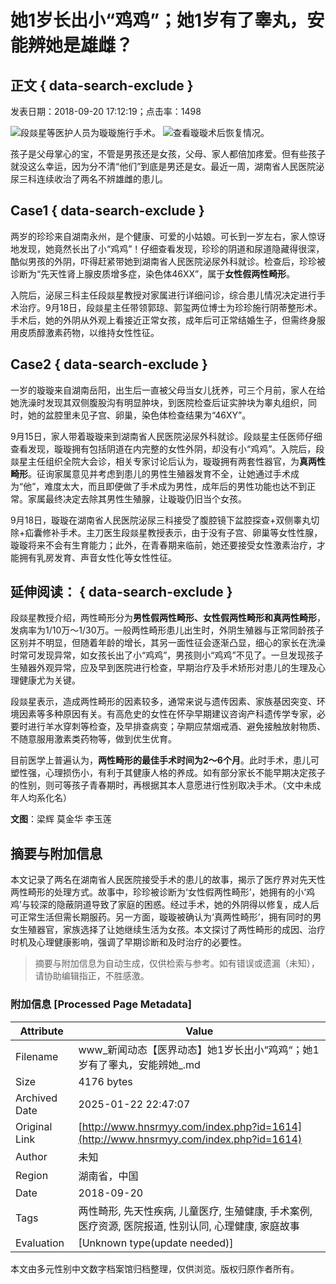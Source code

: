 # 她1岁长出小“鸡鸡”；她1岁有了睾丸，安能辨她是雄雌？

## 正文 { data-search-exclude }


发表日期：2018-09-20 17:12:19；点击率：1498

![段燚星等医护人员为璇璇施行手术。](/data/upload/image/201809/68600ea2b252322fd5d7985769994a98.jpg) 
![查看璇璇术后恢复情况。](/data/upload/image/201809/b8aca9f8a6034deea44a7fbb693b5c1f.jpg) 

孩子是父母掌心的宝，不管是男孩还是女孩，父母、家人都倍加疼爱。但有些孩子就没这么幸运，因为分不清“他们”到底是男还是女。最近一周，湖南省人民医院泌尿三科连续收治了两名不辨雄雌的患儿。

## Case1 { data-search-exclude }

两岁的珍珍来自湖南永州，是个健康、可爱的小姑娘。可长到一岁左右，家人惊讶地发现，她竟然长出了小“鸡鸡”！仔细查看发现，珍珍的阴道和尿道隐藏得很深，酷似男孩的外阴，吓得赶紧带她到湖南省人民医院泌尿外科就诊。检查后，珍珍被诊断为“先天性肾上腺皮质增多症，染色体46XX”，属于**女性假两性畸形**。

入院后，泌尿三科主任段燚星教授对家属进行详细问诊，综合患儿情况决定进行手术治疗。9月18日，段燚星主任带领郭琼、郭玺两位博士为珍珍施行阴蒂整形术。手术后，她的外阴从外观上看接近正常女孩，成年后可正常结婚生子，但需终身服用皮质醇激素药物，以维持女性性征。

## Case2 { data-search-exclude }

一岁的璇璇来自湖南岳阳，出生后一直被父母当女儿抚养，可三个月前，家人在给她洗澡时发现其双侧腹股沟有明显肿块，到医院检查后证实肿块为睾丸组织，同时，她的盆腔里未见子宫、卵巢，染色体检查结果为“46XY”。

9月15日，家人带着璇璇来到湖南省人民医院泌尿外科就诊。段燚星主任医师仔细查看发现，璇璇拥有包括阴道在内完整的女性外阴，却没有小“鸡鸡”。入院后，段燚星主任组织全院大会诊，相关专家讨论后认为，璇璇拥有两套性器官，为**真两性畸形**。征询家属意见并考虑到患儿的男性生殖器发育不全，让她通过手术成为“他”，难度太大，而且即便做了手术成为男性，成年后的男性功能也达不到正常。家属最终决定去除其男性生殖腺，让璇璇仍旧当个女孩。

9月18日，璇璇在湖南省人民医院泌尿三科接受了腹腔镜下盆腔探查+双侧睾丸切除+疝囊修补手术。主刀医生段燚星教授表示，由于没有子宫、卵巢等女性性腺，璇璇将来不会有生育能力；此外，在青春期来临前，她还要接受女性激素治疗，才能拥有乳房发育、声音女性化等女性性征。

## 延伸阅读： { data-search-exclude }

段燚星教授介绍，两性畸形分为**男性假两性畸形、女性假两性畸形和真两性畸形**，发病率为1/10万～1/30万。一般两性畸形患儿出生时，外阴生殖器与正常同龄孩子区别并不明显，但随着年龄的增长，其另一面性征会逐渐凸显，细心的家长在洗澡时常可发现异常，如女孩长出了小“鸡鸡”，男孩则小“鸡鸡”不见了。一旦发现孩子生殖器外观异常，应及早到医院进行检查，早期治疗及手术矫形对患儿的生理及心理健康尤为关键。

段燚星表示，造成两性畸形的因素较多，通常来说与遗传因素、家族基因突变、环境因素等多种原因有关。有高危史的女性在怀孕早期建议咨询产科遗传学专家，必要时进行羊水穿刺等检查，及早排查病变；孕期应禁烟戒酒、避免接触放射物质、不随意服用激素类药物等，做到优生优育。

目前医学上普遍认为，**两性畸形的最佳手术时间为2～6个月**。此时手术，患儿可塑性强，心理损伤小，有利于其健康人格的养成。如有部分家长不能早期决定孩子的性别，则可等孩子青春期时，再根据其本人意愿进行性别取决手术。（文中未成年人均系化名）

**文图**：梁辉 莫金华 李玉莲
<!-- tcd_original_link http://www.hnsrmyy.com/index.php?id=1614 -->


## 摘要与附加信息

<!-- tcd_abstract -->
本文记录了两名在湖南省人民医院接受手术的患儿的故事，揭示了医疗界对先天性两性畸形的处理方式。故事中，珍珍被诊断为‘女性假两性畸形’，她拥有的小‘鸡鸡’与较深的隐蔽阴道导致了家庭的困惑。经过手术，她的外阴得以修复，成人后可正常生活但需长期服药。另一方面，璇璇被确认为‘真两性畸形’，拥有同时的男女生殖器官，家族选择了让她继续生活为女孩。本文探讨了两性畸形的成因、治疗时机及心理健康影响，强调了早期诊断和及时治疗的必要性。
<!-- tcd_abstract_end -->

> 摘要与附加信息为自动生成，仅供检索与参考。如有错误或遗漏（未知），请协助编辑指正，不胜感激。

### 附加信息 [Processed Page Metadata]

| Attribute       | Value                                  |
|-----------------|----------------------------------------|
| Filename        | www_新闻动态【医界动态】她1岁长出小“鸡鸡“；她1岁有了睾丸，安能辨她_.md                             |
| Size            | 4176 bytes                           |
| Archived Date   | 2025-01-22 22:47:07                             |
| Original Link   | [http://www.hnsrmyy.com/index.php?id=1614](http://www.hnsrmyy.com/index.php?id=1614)                       |
| Author          | 未知                               |
| Region          | 湖南省，中国                               |
| Date            | 2018-09-20                                 |
| Tags            | 两性畸形, 先天性疾病, 儿童医疗, 生殖健康, 手术案例, 医疗资源, 医院报道, 性别认同, 心理健康, 家庭故事                                 |
| Evaluation            | [Unknown type(update needed)]                                 |
<!-- tcd_table_end -->

本文由多元性别中文数字档案馆归档整理，仅供浏览。版权归原作者所有。
